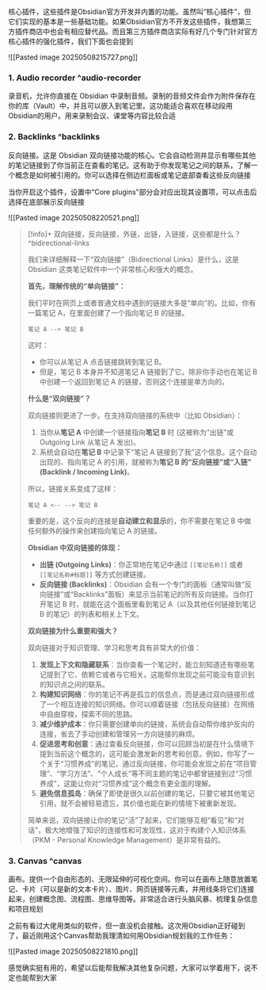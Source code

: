 核心插件，这些插件是Obsidian官方开发并内置的功能。虽然叫“核心插件”，但它们实现的基本是一些基础功能。如果Obsidian官方不开发这些插件，我想第三方插件商店中也会有相应替代品。而且第三方插件商店实际有好几个专门针对官方核心插件的强化插件，我们下面也会提到

![[Pasted image 20250508215727.png]]

### 1. Audio recorder ^audio-recorder

录音机，允许你直接在 Obsidian 中录制音频。录制的音频文件会作为附件保存在你的库（Vault）中，并且可以嵌入到笔记里。这功能适合喜欢在移动段用Obsidian的用户。用来录制会议、课堂等内容比较合适

### 2. Backlinks ^backlinks

反向链接。这是 Obsidian 双向链接功能的核心。它会自动检测并显示有哪些其他的笔记链接到了你当前正在查看的笔记。这有助于你发现笔记之间的联系，了解一个概念是如何被引用的。你可以选择在侧边栏面板或笔记底部查看这些反向链接

当你开启这个插件，设置中“Core plugins"部分会对应出现其设置项，可以点击后选择在底部展示反向链接

![[Pasted image 20250508220521.png]]

> [!info]+ 双向链接，反向链接，外链，出链，入链接，这些都是什么？ ^bidirectional-links
> 
> 我们来详细解释一下“双向链接”（Bidirectional Links）是什么，这是 Obsidian 这类笔记软件中一个非常核心和强大的概念。
> 
> **首先，理解传统的“单向链接”：**
> 
> 我们平时在网页上或者普通文档中遇到的链接大多是“单向”的。比如，你有一篇笔记 A，在里面创建了一个指向笔记 B 的链接。
> 
> `笔记 A --> 笔记 B`
> 
> 这时：
> * 你可以从笔记 A 点击链接跳转到笔记 B。
> * 但是，笔记 B 本身并不知道笔记 A 链接到了它。除非你手动也在笔记 B 中创建一个返回到笔记 A 的链接，否则这个连接是单方向的。
> 
> **什么是“双向链接”？**
> 
> 双向链接则更进了一步。在支持双向链接的系统中（比如 Obsidian）：
> 
> 1.  当你从**笔记 A** 中创建一个链接指向**笔记 B** 时 (这被称为“出链”或 Outgoing Link 从笔记 A 发出)。
> 2.  系统会自动在**笔记 B** 中记录下“笔记 A 链接到了我”这个信息。这个自动出现的、指向笔记 A 的引用，就被称为**笔记 B 的“反向链接”或“入链” (Backlink / Incoming Link)**。
> 
> 所以，链接关系变成了这样：
> 
> `笔记 A <-- --> 笔记 B`
> 
> 重要的是，这个反向的连接是**自动建立和显示**的，你不需要在笔记 B 中做任何额外的操作来创建指向笔记 A 的链接。
> 
> **Obsidian 中双向链接的体现：**
> 
> * **出链 (Outgoing Links)**：你正常地在笔记中通过 `[[笔记名称]]` 或者 `[[笔记名称#标题]]` 等方式创建链接。
> * **反向链接 (Backlinks)**：Obsidian 会有一个专门的面板（通常叫做“反向链接”或“Backlinks”面板）来显示当前笔记的所有反向链接。当你打开笔记 B 时，就能在这个面板里看到笔记 A（以及其他任何链接到笔记 B 的笔记）的列表和相关上下文。
> 
> **双向链接为什么重要和强大？**
> 
> 双向链接对于知识管理、学习和思考具有非常大的价值：
> 
> 1.  **发现上下文和隐藏联系**：当你查看一个笔记时，能立刻知道还有哪些笔记提到了它、依赖它或者与它相关。这能帮你发现之前可能没有意识到的知识点之间的联系。
> 2.  **构建知识网络**：你的笔记不再是孤立的信息点，而是通过双向链接形成了一个相互连接的知识网络。你可以顺着链接（包括反向链接）在网络中自由穿梭，探索不同的思路。
> 3.  **减少维护成本**：你只需要创建单向的链接，系统会自动帮你维护反向的连接，省去了手动创建和管理另一方向链接的麻烦。
> 4.  **促进思考和创意**：通过查看反向链接，你可以回顾当初是在什么情境下提到当前这个概念的，这可能会激发新的思考和创意。例如，你写了一个关于“习惯养成”的笔记，通过反向链接，你可能会发现之前在“项目管理”、“学习方法”、“个人成长”等不同主题的笔记中都曾链接到过“习惯养成”，这能让你对“习惯养成”这个概念有更全面的理解。
> 5.  **避免信息孤岛**：确保了即使是很久以前创建的笔记，只要它被其他笔记引用，就不会被轻易遗忘，其价值也能在新的情境下被重新发现。
> 
> 简单来说，双向链接让你的笔记“活”了起来，它们能够互相“看见”和“对话”，极大地增强了知识的连接性和可发现性，这对于构建个人知识体系（PKM - Personal Knowledge Management）是非常有益的。


### 3. Canvas ^canvas

画布。提供一个自由形态的、无限延伸的可视化空间。你可以在画布上随意放置笔记、卡片（可以是新的文本卡片）、图片、网页链接等元素，并用线条将它们连接起来，创建概念图、流程图、思维导图等。非常适合进行头脑风暴、梳理复杂信息和项目规划

之前有看过大佬用类似的软件，但一直没机会接触。这次用Obsidian正好碰到了，最近刚用这个Canvas帮助我理清如何用Obsidian规划我的工作任务：

![[Pasted image 20250508221810.png]]

感觉确实挺有用的，希望以后能帮我解决其他复杂问题，大家可以学着用下，说不定也能帮到大家

